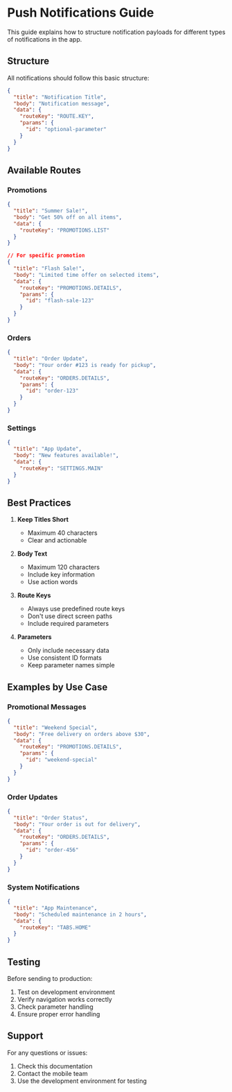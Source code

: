 # Push Notifications Guide

This guide explains how to structure notification payloads for different types of notifications in the app.

## Structure

All notifications should follow this basic structure:

```json
{
  "title": "Notification Title",
  "body": "Notification message",
  "data": {
    "routeKey": "ROUTE.KEY",
    "params": {
      "id": "optional-parameter"
    }
  }
}
```

## Available Routes

### Promotions
```json
{
  "title": "Summer Sale!",
  "body": "Get 50% off on all items",
  "data": {
    "routeKey": "PROMOTIONS.LIST"
  }
}

// For specific promotion
{
  "title": "Flash Sale!",
  "body": "Limited time offer on selected items",
  "data": {
    "routeKey": "PROMOTIONS.DETAILS",
    "params": {
      "id": "flash-sale-123"
    }
  }
}
```

### Orders
```json
{
  "title": "Order Update",
  "body": "Your order #123 is ready for pickup",
  "data": {
    "routeKey": "ORDERS.DETAILS",
    "params": {
      "id": "order-123"
    }
  }
}
```

### Settings
```json
{
  "title": "App Update",
  "body": "New features available!",
  "data": {
    "routeKey": "SETTINGS.MAIN"
  }
}
```

## Best Practices

1. **Keep Titles Short**
   - Maximum 40 characters
   - Clear and actionable

2. **Body Text**
   - Maximum 120 characters
   - Include key information
   - Use action words

3. **Route Keys**
   - Always use predefined route keys
   - Don't use direct screen paths
   - Include required parameters

4. **Parameters**
   - Only include necessary data
   - Use consistent ID formats
   - Keep parameter names simple

## Examples by Use Case

### Promotional Messages
```json
{
  "title": "Weekend Special",
  "body": "Free delivery on orders above $30",
  "data": {
    "routeKey": "PROMOTIONS.DETAILS",
    "params": {
      "id": "weekend-special"
    }
  }
}
```

### Order Updates
```json
{
  "title": "Order Status",
  "body": "Your order is out for delivery",
  "data": {
    "routeKey": "ORDERS.DETAILS",
    "params": {
      "id": "order-456"
    }
  }
}
```

### System Notifications
```json
{
  "title": "App Maintenance",
  "body": "Scheduled maintenance in 2 hours",
  "data": {
    "routeKey": "TABS.HOME"
  }
}
```

## Testing

Before sending to production:
1. Test on development environment
2. Verify navigation works correctly
3. Check parameter handling
4. Ensure proper error handling

## Support

For any questions or issues:
1. Check this documentation
2. Contact the mobile team
3. Use the development environment for testing 